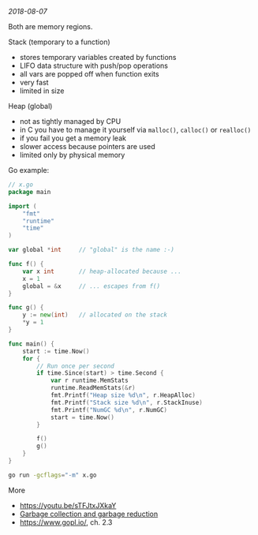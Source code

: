 *2018-08-07*

Both are memory regions.

Stack (temporary to a function)

* stores temporary variables created by functions
* LIFO data structure with push/pop operations
* all vars are popped off when function exits
* very fast
* limited in size

Heap (global)

* not as tightly managed by CPU
* in C you have to manage it yourself via `malloc()`, `calloc()` or `realloc()`
* if you fail you get a memory leak
* slower access because pointers are used
* limited only by physical memory

Go example:

```go
// x.go
package main

import (
    "fmt"
    "runtime"
    "time"
)

var global *int     // "global" is the name :-)

func f() {
    var x int       // heap-allocated because ...
    x = 1 
    global = &x     // ... escapes from f()
}

func g() {
    y := new(int)   // allocated on the stack
    *y = 1 
}

func main() {
    start := time.Now()
    for {
        // Run once per second
        if time.Since(start) > time.Second {
            var r runtime.MemStats
            runtime.ReadMemStats(&r)
            fmt.Printf("Heap size %d\n", r.HeapAlloc)
            fmt.Printf("Stack size %d\n", r.StackInuse)
            fmt.Printf("NumGC %d\n", r.NumGC)
            start = time.Now()
        }   

        f() 
        g()
    }   
}
```

```sh
go run -gcflags="-m" x.go
```

More

* https://youtu.be/sTFJtxJXkaY
* [Garbage collection and garbage reduction](https://www.safaribooksonline.com/videos/intermediate-go-programming/9781491944073/9781491944073-video234746)
* https://www.gopl.io/, ch. 2.3
